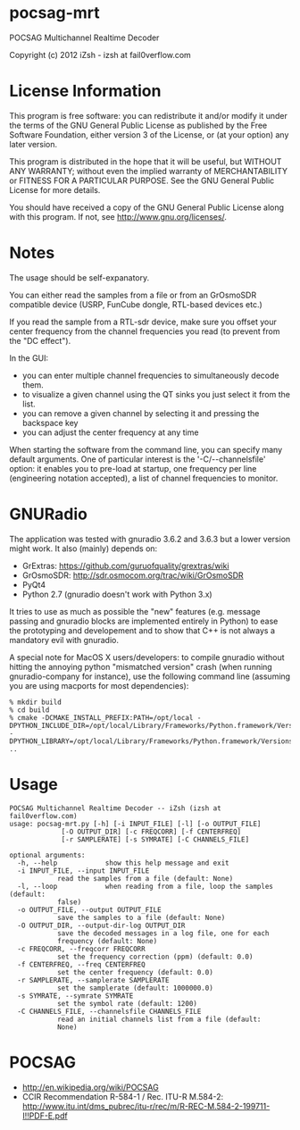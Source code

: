 pocsag-mrt
==========

POCSAG Multichannel Realtime Decoder

Copyright (c) 2012 iZsh - izsh at fail0verflow.com

License Information
=====================
This program is free software: you can redistribute it and/or modify
it under the terms of the GNU General Public License as published by
the Free Software Foundation, either version 3 of the License, or
(at your option) any later version.

This program is distributed in the hope that it will be useful,
but WITHOUT ANY WARRANTY; without even the implied warranty of
MERCHANTABILITY or FITNESS FOR A PARTICULAR PURPOSE.  See the
GNU General Public License for more details.

You should have received a copy of the GNU General Public License
along with this program.  If not, see <http://www.gnu.org/licenses/>.

Notes
=========
The usage should be self-expanatory.

You can either read the samples from a file or from an GrOsmoSDR compatible
device (USRP, FunCube dongle, RTL-based devices etc.)

If you read the sample from a RTL-sdr device, make sure you offset your
center frequency from the channel frequencies you read (to prevent from
the "DC effect").

In the GUI:
- you can enter multiple channel frequencies to simultaneously decode them.
- to visualize a given channel using the QT sinks you just select it from
the list.
- you can remove a given channel by selecting it and pressing the backspace key
- you can adjust the center frequency at any time

When starting the software from the command line, you can specify many default
arguments. One of particular interest is the '-C/--channelsfile' option:
it enables you to pre-load at startup, one frequency per line (engineering
notation accepted), a list of channel frequencies to monitor.

GNURadio
==========
The application was tested with gnuradio 3.6.2 and 3.6.3 but a lower version
might work.
It also (mainly) depends on:
- GrExtras: https://github.com/guruofquality/grextras/wiki
- GrOsmoSDR: http://sdr.osmocom.org/trac/wiki/GrOsmoSDR
- PyQt4
- Python 2.7 (gnuradio doesn't work with Python 3.x)

It tries to use as much as possible the "new" features (e.g. message passing
and gnuradio blocks are implemented entirely in Python) to ease the prototyping
and developement and to show that C++ is not always a mandatory evil with
gnuradio.

A special note for MacOS X users/developers:
to compile gnuradio without hitting the annoying python "mismatched version"
crash (when running gnuradio-company for instance), use the following command
line (assuming you are using macports for most dependencies):

	% mkdir build
	% cd build
	% cmake -DCMAKE_INSTALL_PREFIX:PATH=/opt/local -DPYTHON_INCLUDE_DIR=/opt/local/Library/Frameworks/Python.framework/Versions/2.7/Headers -DPYTHON_LIBRARY=/opt/local/Library/Frameworks/Python.framework/Versions/2.7/lib/libpython2.7.dylib ..

Usage
=========

	POCSAG Multichannel Realtime Decoder -- iZsh (izsh at fail0verflow.com)
	usage: pocsag-mrt.py [-h] [-i INPUT_FILE] [-l] [-o OUTPUT_FILE]
			     [-O OUTPUT_DIR] [-c FREQCORR] [-f CENTERFREQ]
			     [-r SAMPLERATE] [-s SYMRATE] [-C CHANNELS_FILE]

	optional arguments:
	  -h, --help            show this help message and exit
	  -i INPUT_FILE, --input INPUT_FILE
				read the samples from a file (default: None)
	  -l, --loop            when reading from a file, loop the samples (default:
				false)
	  -o OUTPUT_FILE, --output OUTPUT_FILE
				save the samples to a file (default: None)
	  -O OUTPUT_DIR, --output-dir-log OUTPUT_DIR
				save the decoded messages in a log file, one for each
				frequency (default: None)
	  -c FREQCORR, --freqcorr FREQCORR
				set the frequency correction (ppm) (default: 0.0)
	  -f CENTERFREQ, --freq CENTERFREQ
				set the center frequency (default: 0.0)
	  -r SAMPLERATE, --samplerate SAMPLERATE
				set the samplerate (default: 1000000.0)
	  -s SYMRATE, --symrate SYMRATE
				set the symbol rate (default: 1200)
	  -C CHANNELS_FILE, --channelsfile CHANNELS_FILE
				read an initial channels list from a file (default:
				None)

POCSAG
========
- http://en.wikipedia.org/wiki/POCSAG
- CCIR Recommendation R-584-1 / Rec. ITU-R M.584-2:
http://www.itu.int/dms_pubrec/itu-r/rec/m/R-REC-M.584-2-199711-I!!PDF-E.pdf
